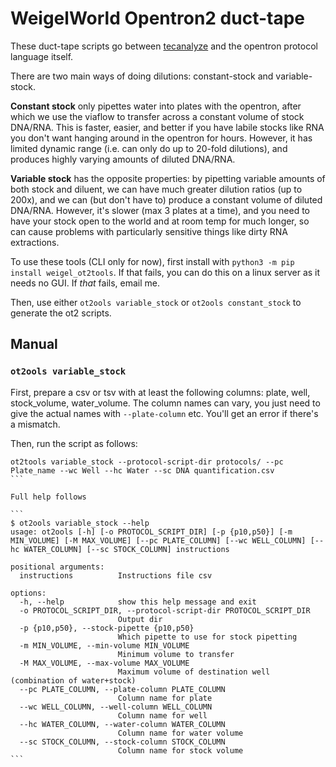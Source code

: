 # WeigelWorld Opentron2 duct-tape

These duct-tape scripts go between [tecanalyze](https://kdm9.shinyapps.io/tecanalyze) and the opentron protocol language itself.

There are two main ways of doing dilutions: constant-stock and variable-stock.

**Constant stock** only pipettes water into plates with the opentron, after which we use the viaflow to transfer across a constant volume of stock DNA/RNA. This is faster, easier, and better if you have labile stocks like RNA you don't want hanging around in the opentron for hours. However, it has limited dynamic range (i.e. can only do up to 20-fold dilutions), and produces highly varying amounts of diluted DNA/RNA.

**Variable stock** has the opposite properties: by pipetting variable amounts of both stock and diluent, we can have much greater dilution ratios (up to 200x), and we can (but don't have to) produce a constant volume of diluted DNA/RNA. However, it's slower (max 3 plates at a time), and you need to have your stock open to the world and at room temp for much longer, so can cause problems with particularly sensitive things like dirty RNA extractions.

To use these tools (CLI only for now), first install with `python3 -m pip install weigel_ot2tools`. If that fails, you can do this on a linux server as it needs no GUI. If *that* fails, email me.

Then, use either `ot2ools variable_stock` or `ot2ools constant_stock` to generate the ot2 scripts.


## Manual

### `ot2ools variable_stock`

First, prepare a csv or tsv with at least the following columns: plate, well, stock_volume, water_volume. The column names can vary, you just need to give the actual names with `--plate-column` etc. You'll get an error if there's a mismatch.

Then, run the script as follows:

````
ot2tools variable_stock --protocol-script-dir protocols/ --pc Plate_name --wc Well --hc Water --sc DNA quantification.csv
```

Full help follows

```
$ ot2ools variable_stock --help
usage: ot2ools [-h] [-o PROTOCOL_SCRIPT_DIR] [-p {p10,p50}] [-m MIN_VOLUME] [-M MAX_VOLUME] [--pc PLATE_COLUMN] [--wc WELL_COLUMN] [--hc WATER_COLUMN] [--sc STOCK_COLUMN] instructions

positional arguments:
  instructions          Instructions file csv

options:
  -h, --help            show this help message and exit
  -o PROTOCOL_SCRIPT_DIR, --protocol-script-dir PROTOCOL_SCRIPT_DIR
                        Output dir
  -p {p10,p50}, --stock-pipette {p10,p50}
                        Which pipette to use for stock pipetting
  -m MIN_VOLUME, --min-volume MIN_VOLUME
                        Minimum volume to transfer
  -M MAX_VOLUME, --max-volume MAX_VOLUME
                        Maximum volume of destination well (combination of water+stock)
  --pc PLATE_COLUMN, --plate-column PLATE_COLUMN
                        Column name for plate
  --wc WELL_COLUMN, --well-column WELL_COLUMN
                        Column name for well
  --hc WATER_COLUMN, --water-column WATER_COLUMN
                        Column name for water volume
  --sc STOCK_COLUMN, --stock-column STOCK_COLUMN
                        Column name for stock volume
```
